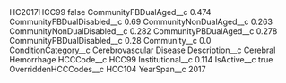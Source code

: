 <?xml version="1.0" encoding="UTF-8"?>
<CustomMetadata xmlns="http://soap.sforce.com/2006/04/metadata" xmlns:xsi="http://www.w3.org/2001/XMLSchema-instance" xmlns:xsd="http://www.w3.org/2001/XMLSchema">
    <label>HC2017HCC99</label>
    <protected>false</protected>
    <values>
        <field>CommunityFBDualAged__c</field>
        <value xsi:type="xsd:double">0.474</value>
    </values>
    <values>
        <field>CommunityFBDualDisabled__c</field>
        <value xsi:type="xsd:double">0.69</value>
    </values>
    <values>
        <field>CommunityNonDualAged__c</field>
        <value xsi:type="xsd:double">0.263</value>
    </values>
    <values>
        <field>CommunityNonDualDisabled__c</field>
        <value xsi:type="xsd:double">0.282</value>
    </values>
    <values>
        <field>CommunityPBDualAged__c</field>
        <value xsi:type="xsd:double">0.278</value>
    </values>
    <values>
        <field>CommunityPBDualDisabled__c</field>
        <value xsi:type="xsd:double">0.28</value>
    </values>
    <values>
        <field>Community__c</field>
        <value xsi:type="xsd:double">0.0</value>
    </values>
    <values>
        <field>ConditionCategory__c</field>
        <value xsi:type="xsd:string">Cerebrovascular Disease</value>
    </values>
    <values>
        <field>Description__c</field>
        <value xsi:type="xsd:string">Cerebral Hemorrhage</value>
    </values>
    <values>
        <field>HCCCode__c</field>
        <value xsi:type="xsd:string">HCC99</value>
    </values>
    <values>
        <field>Institutional__c</field>
        <value xsi:type="xsd:double">0.114</value>
    </values>
    <values>
        <field>IsActive__c</field>
        <value xsi:type="xsd:boolean">true</value>
    </values>
    <values>
        <field>OverriddenHCCCodes__c</field>
        <value xsi:type="xsd:string">HCC104</value>
    </values>
    <values>
        <field>YearSpan__c</field>
        <value xsi:type="xsd:string">2017</value>
    </values>
</CustomMetadata>
